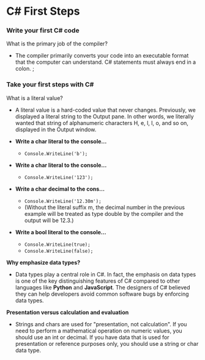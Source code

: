 # C# First Steps
### Write your first C# code
What is the primary job of the compiler?
- The compiler primarily converts your code into an executable format that the computer can understand.
C# statements must always end in a colon. ;
### Take your first steps with C#
What is a literal value?
- A literal value is a hard-coded value that never changes. Previously, we displayed a literal string to the Output pane. In other words, we literally wanted that string of alphanumeric characters H, e, l, l, o, and so on, displayed in the Output window.

- **Write a char literal to the console...**
  - ```Console.WriteLine('b');```
- **Write a char literal to the console...**
  - ```Console.WriteLine('123');```
- **Write a char decimal to the cons...**
  - ```Console.WriteLine('12.30m');```
  - (Without the literal suffix m, the decimal number in the previous example will be treated as type double by the compiler and the output will be 12.3.)
- **Write a bool literal to the console...**
  - ```Console.WriteLine(true);```
  - ```Console.WriteLine(false);```

**Why emphasize data types?**
- Data types play a central role in C#. In fact, the emphasis on data types is one of the key distinguishing features of C# compared to other languages like **Python** and **JavaScript**. The designers of C# believed they can help developers avoid common software bugs by enforcing data types.

**Presentation versus calculation and evaluation**
- Strings and chars are used for "presentation, not calculation". If you need to perform a mathematical operation on numeric values, you should use an int or decimal. If you have data that is used for presentation or reference purposes only, you should use a string or char data type.
